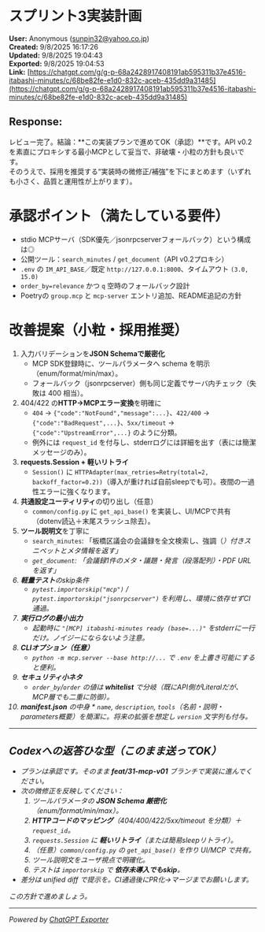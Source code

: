 # スプリント3実装計画

**User:** Anonymous (sunpin32@yahoo.co.jp)  
**Created:** 9/8/2025 16:17:26  
**Updated:** 9/8/2025 19:04:43  
**Exported:** 9/8/2025 19:04:53  
**Link:** [https://chatgpt.com/g/g-p-68a2428917408191ab595311b37e4516-itabashi-minutes/c/68be82fe-e1d0-832c-aceb-435dd9a31485](https://chatgpt.com/g/g-p-68a2428917408191ab595311b37e4516-itabashi-minutes/c/68be82fe-e1d0-832c-aceb-435dd9a31485)  

## Response:
レビュー完了。結論：\*\*この実装プランで進めてOK（承認）\*\*です。API v0.2 を素直にプロキシする最小MCPとして妥当で、非破壊・小粒の方針も良いです。  
そのうえで、採用を推奨する“実装時の微修正/補強”を下にまとめます（いずれも小さく、品質と運用性が上がります）。

承認ポイント（満たしている要件）
================

*   stdio MCPサーバ（SDK優先／jsonrpcserverフォールバック）という構成は◎
*   公開ツール：`search_minutes` / `get_document`（API v0.2プロキシ）
*   `.env` の `IM_API_BASE`／既定 `http://127.0.0.1:8000`、タイムアウト `(3.0, 15.0)`
*   `order_by=relevance` かつ `q` 空時のフォールバック設計
*   Poetryの `group.mcp` と `mcp-server` エントリ追加、README追記の方針

改善提案（小粒・採用推奨）
=============

1.  入力バリデーションを**JSON Schemaで厳密化**
    *   MCP SDK登録時に、ツールパラメータへ schema を明示（enum/format/min/max）。
    *   フォールバック（jsonrpcserver）側も同じ定義でサーバ内チェック（失敗は 400 相当）。
2.  404/422 の**HTTP→MCPエラー変換**を明確に
    *   `404` → `{"code":"NotFound","message":...}`、`422/400` → `{"code":"BadRequest",...}`、`5xx/timeout` → `{"code":"UpstreamError",...}` のように分類。
    *   例外には `request_id` を付与し、stderrログには詳細を出す（表には簡潔メッセージのみ）。
3.  **requests.Session + 軽いリトライ**
    *   `Session()` に `HTTPAdapter(max_retries=Retry(total=2, backoff_factor=0.2))`（導入が重ければ自前sleepでも可）。夜間の一過性エラーに強くなります。
4.  **共通設定ユーティリティ**の切り出し（任意）
    *   `common/config.py` に `get_api_base()` を実装し、UI/MCPで共有（dotenv読込＋末尾スラッシュ除去）。
5.  **ツール説明文**を丁寧に
    *   `search_minutes`: 「板橋区議会の会議録を全文検索し、強調（<em>）付きスニペットとメタ情報を返す」
    *   `get_document`: 「会議録1件のメタ・議題・発言（段落配列）・PDF URLを返す」
6.  **軽量テスト**のskip条件
    *   `pytest.importorskip("mcp")` / `pytest.importorskip("jsonrpcserver")` を利用し、環境に依存せずCI通過。
7.  **実行ログの最小出力**
    *   起動時に `"[MCP] itabashi-minutes ready (base=...)"` をstderrに一行だけ。ノイジーにならないよう注意。
8.  **CLIオプション（任意）**
    *   `python -m mcp.server --base http://...` で `.env` を上書き可能にすると便利。
9.  **セキュリティ小ネタ**
    *   `order_by`/`order` の値は **whitelist** で分岐（既にAPI側がLiteralだが、MCP層でも二重に防御）。
10.  **manifest.json** の中身
    *   `name`, `description`, `tools`（名前・説明・parameters概要）を簡潔に。将来の拡張を想定し `version` 文字列も付与。

* * *

Codexへの返答ひな型（このまま送ってOK）
-----------------------

*   プランは承認です。そのまま **feat/31-mcp-v01** ブランチで実装に進んでください。
*   次の微修正を反映してください：
    1.  ツールパラメータの **JSON Schema 厳密化**（enum/format/min/max）。
    2.  **HTTPコードのマッピング**（404/400/422/5xx/timeout を分類）＋ `request_id`。
    3.  `requests.Session` に **軽いリトライ**（または簡易sleepリトライ）。
    4.  （任意）`common/config.py` の `get_api_base()` を作り UI/MCP で共有。
    5.  ツール説明文をユーザ視点で明確化。
    6.  テストは `importorskip` で **依存未導入でもskip**。
*   差分は unified diff で提示を。CI通過後にPR化→マージまでお願いします。

この方針で進めましょう。



---
Powered by [ChatGPT Exporter](https://www.chatgptexporter.com)